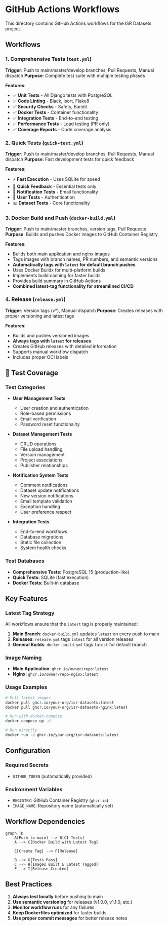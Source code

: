 # GitHub Actions Workflows

This directory contains GitHub Actions workflows for the ISR Datasets project.

## Workflows

### 1. Comprehensive Tests (`test.yml`)
**Trigger**: Push to main/master/develop branches, Pull Requests, Manual dispatch
**Purpose**: Complete test suite with multiple testing phases

**Features**:
- ✅ **Unit Tests** - All Django tests with PostgreSQL
- ✅ **Code Linting** - Black, isort, Flake8
- ✅ **Security Checks** - Safety, Bandit
- ✅ **Docker Tests** - Container functionality
- ✅ **Integration Tests** - End-to-end testing
- ✅ **Performance Tests** - Load testing (PR only)
- ✅ **Coverage Reports** - Code coverage analysis

### 2. Quick Tests (`quick-test.yml`)
**Trigger**: Push to main/master/develop branches, Pull Requests, Manual dispatch
**Purpose**: Fast development tests for quick feedback

**Features**:
- ⚡ **Fast Execution** - Uses SQLite for speed
- 🔄 **Quick Feedback** - Essential tests only
- 📧 **Notification Tests** - Email functionality
- 👤 **User Tests** - Authentication
- 📊 **Dataset Tests** - Core functionality

### 3. Docker Build and Push (`docker-build.yml`)
**Trigger**: Push to main/master branches, version tags, Pull Requests
**Purpose**: Builds and pushes Docker images to GitHub Container Registry

**Features**:
- Builds both main application and nginx images
- Tags images with branch names, PR numbers, and semantic versions
- **Automatically tags with `latest` for default branch pushes**
- Uses Docker Buildx for multi-platform builds
- Implements build caching for faster builds
- Provides build summary in GitHub Actions
- **Combined latest-tag functionality for streamlined CI/CD**

### 4. Release (`release.yml`)
**Trigger**: Version tags (v*), Manual dispatch
**Purpose**: Creates releases with proper versioning and latest tags

**Features**:
- Builds and pushes versioned images
- **Always tags with `latest` for releases**
- Creates GitHub releases with detailed information
- Supports manual workflow dispatch
- Includes proper OCI labels

## 🧪 Test Coverage

### Test Categories
- **User Management Tests**
  - User creation and authentication
  - Role-based permissions
  - Email verification
  - Password reset functionality

- **Dataset Management Tests**
  - CRUD operations
  - File upload handling
  - Version management
  - Project associations
  - Publisher relationships

- **Notification System Tests**
  - Comment notifications
  - Dataset update notifications
  - New version notifications
  - Email template validation
  - Exception handling
  - User preference respect

- **Integration Tests**
  - End-to-end workflows
  - Database migrations
  - Static file collection
  - System health checks

### Test Databases
- **Comprehensive Tests:** PostgreSQL 15 (production-like)
- **Quick Tests:** SQLite (fast execution)
- **Docker Tests:** Built-in database

## Key Features

### Latest Tag Strategy
All workflows ensure that the `latest` tag is properly maintained:

1. **Main Branch**: `docker-build.yml` updates `latest` on every push to main
2. **Releases**: `release.yml` tags `latest` for all version releases
3. **General Builds**: `docker-build.yml` tags `latest` for default branch

### Image Naming
- **Main Application**: `ghcr.io/owner/repo:latest`
- **Nginx**: `ghcr.io/owner/repo-nginx:latest`

### Usage Examples

```bash
# Pull latest images
docker pull ghcr.io/your-org/isr-datasets:latest
docker pull ghcr.io/your-org/isr-datasets-nginx:latest

# Run with docker-compose
docker-compose up -d

# Run directly
docker run -d ghcr.io/your-org/isr-datasets:latest
```

## Configuration

### Required Secrets
- `GITHUB_TOKEN` (automatically provided)

### Environment Variables
- `REGISTRY`: GitHub Container Registry (`ghcr.io`)
- `IMAGE_NAME`: Repository name (automatically set)

## Workflow Dependencies

```mermaid
graph TD
    A[Push to main] --> B[CI Tests]
    A --> C[Docker Build with Latest Tag]
    
    E[Create Tag] --> F[Release]
    
    B --> G[Tests Pass]
    C --> H[Images Built & Latest Tagged]
    F --> I[Release Created]
```

## Best Practices

1. **Always test locally** before pushing to main
2. **Use semantic versioning** for releases (v1.0.0, v1.1.0, etc.)
3. **Monitor workflow runs** for any failures
4. **Keep Dockerfiles optimized** for faster builds
5. **Use proper commit messages** for better release notes
